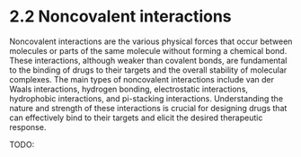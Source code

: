 # 2.2 Noncovalent interactions

Noncovalent interactions are the various physical forces that occur between molecules or parts of the same molecule without forming a chemical bond.
These interactions, although weaker than covalent bonds, are fundamental to the binding of drugs to their targets and the overall stability of molecular complexes.
The main types of noncovalent interactions include van der Waals interactions, hydrogen bonding, electrostatic interactions, hydrophobic interactions, and pi-stacking interactions.
Understanding the nature and strength of these interactions is crucial for designing drugs that can effectively bind to their targets and elicit the desired therapeutic response.

TODO:

<!-- REFERENCES -->

[^rosa2023pharmaceutical]: Chapter 5 of Rosa, J. M. C. (2023). *Pharmaceutical Chemistry: Drug Design and Action*. Walter de Gruyter GmbH & Co KG.
[^rudrapal2022computer]: Chapter 5 of Rudrapal, M., & Egbuna, C. (Eds.). (2022). *Computer aided drug design (CADD): From ligand-based methods to structure-based approaches*. Elsevier.
[^kumar2022drug]: Chapter 2 of Kumar, T. D. A. (2022). *Drug Design: A Conceptual Overview*. CRC Press. DOI: [10.1201/9781003298755](https://doi.org/10.1201/9781003298755)
[^cooksy2014thermodynamics]: Chapter 2 of Cooksy, A. (2014). *Physical Chemistry: Thermodynamics, statistical mechanics, and kinetics*. Pearson.
[^jensen2017introduction]: Chapter 2 of Jensen, F. (2017). *Introduction to computational chemistry*. John wiley & sons.
[^stromgaard2017textbook]: Chapter 2 of Strømgaard, K., Krogsgaard-Larsen, P., Madsen, U. (2017). *Textbook of drug design and discovery*. CRC Press.
[^cooksy2014quantum]: Chapter 10 of Cooksy, A. (2014). *Physical Chemistry: Quantum chemistry and molecular interactions*. Pearson.
[^stone2013theory]: Chapter 1 of Stone, A. J. (2013). *The theory of intermolecular forces*. Oxford University Press.
[^anslyn2006modern]: Chapters 3 - 4 of Anslyn, E. V., & Dougherty, D. A. (2006). *Modern physical organic chemistry*. University science books.
